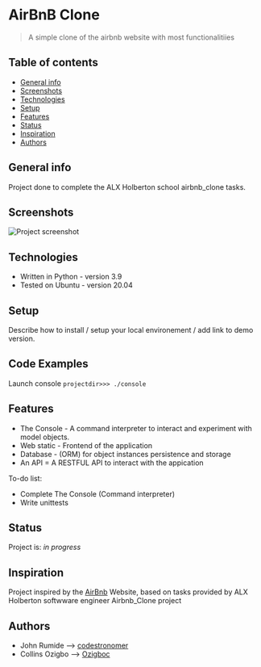 # AirBnB Clone
> A simple clone of the airbnb website with most functionalitiies

## Table of contents
* [General info](#general-info)
* [Screenshots](#screenshots)
* [Technologies](#technologies)
* [Setup](#setup)
* [Features](#features)
* [Status](#status)
* [Inspiration](#inspiration)
* [Authors](#authors)

## General info
Project done to complete the ALX Holberton school airbnb_clone tasks.

## Screenshots
![Project screenshot](https://ibb.co/fv41KPY)

## Technologies
* Written in Python - version 3.9
* Tested on Ubuntu - version 20.04

## Setup
Describe how to install / setup your local environement / add link to demo version.

## Code Examples
Launch console
`projectdir>>> ./console`

## Features
* The Console - A command interpreter to interact and experiment with model objects.
* Web static - Frontend of the application
* Database - (ORM) for object instances persistence and storage
* An API = A RESTFUL API to interact with the appication

To-do list:
* Complete The Console (Command interpreter)
* Write unittests

## Status
Project is: _in progress_

## Inspiration
Project inspired by the [AirBnb](https://www.airbnb.com/) Website, based on tasks provided by ALX Holberton softwware engineer Airbnb_Clone project

## Authors
- John Rumide --> [codestronomer](https://github.com/Codestronomer)
- Collins Ozigbo --> [Ozigboc](https://github.com/ozigobc)
